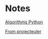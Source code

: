 # Notes

[Algorithms Python](notebooks/Algorithms_Python.ipynb)

[From projecteuler](notebookls/Projecteuler.ipynb)